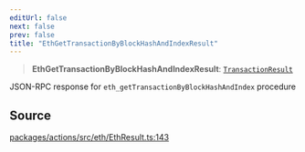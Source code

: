 ```yaml
---
editUrl: false
next: false
prev: false
title: "EthGetTransactionByBlockHashAndIndexResult"
---
```


> **EthGetTransactionByBlockHashAndIndexResult**: [`TransactionResult`](/reference/tevm/actions/type-aliases/transactionresult-1/)

JSON-RPC response for `eth_getTransactionByBlockHashAndIndex` procedure

## Source

[packages/actions/src/eth/EthResult.ts:143](https://github.com/evmts/tevm-monorepo/blob/main/packages/actions/src/eth/EthResult.ts#L143)
